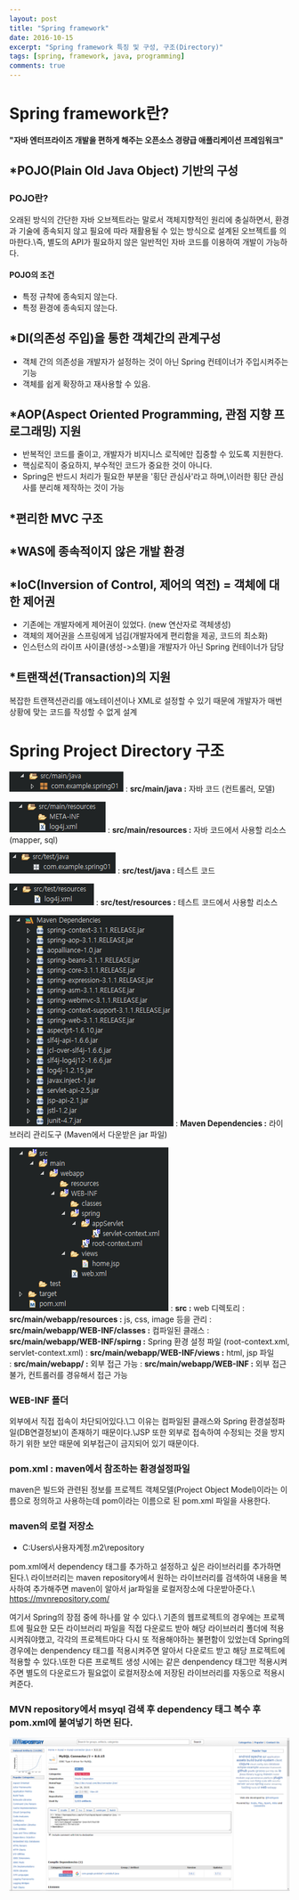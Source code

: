 ```yaml
---
layout: post
title: "Spring framework"
date: 2016-10-15
excerpt: "Spring framework 특징 및 구성, 구조(Directory)"
tags: [spring, framework, java, programming]
comments: true
---
```


# Spring framework란?
**"자바 엔터프라이즈 개발을 편하게 해주는 오픈소스 경량급 애플리케이션 프레임워크"**

## *POJO(Plain Old Java Object) 기반의 구성

### POJO란?
오래된 방식의 간단한 자바 오브젝트라는 말로서 객체지향적인 원리에 충실하면서, 환경과 기술에 종속되지 않고 필요에 따라 재활용될 수 있는 방식으로 설계된 오브젝트를 의마한다.\\즉, 별도의 API가 필요하지 않은 일반적인 자바 코드를 이용하여 개발이 가능하다.

#### POJO의 조건
* 특정 규챡에 종속되지 않는다.
* 특정 환경에 종속되지 않는다.

## *DI(의존성 주입)을 통한 객체간의 관계구성
* 객체 간의 의존성을 개발자가 설정하는 것이 아닌 Spring 컨테이너가 주입시켜주는 기능
* 객체를 쉽게 확장하고 재사용할 수 있음.

## *AOP(Aspect Oriented Programming, 관점 지향 프로그래밍) 지원
* 반복적인 코드를 줄이고, 개발자가 비지니스 로직에만 집중할 수 있도록 지원한다.
* 핵심로직이 중요하지, 부수적인 코드가 중요한 것이 아니다.
* Spring은 반드시 처리가 필요한 부분을 '횡단 관심사'라고 하며,\\이러한 횡단 관심사를 분리해 제작하는 것이 가능

## *편리한 MVC 구조

## *WAS에 종속적이지 않은 개발 환경

## *IoC(Inversion of Control, 제어의 역전) = 객체에 대한 제어권
* 기존에는 개발자에게 제어권이 있었다. (new 연산자로 객체생성)
* 객체의 제어권을 스프링에게 넘김(개발자에게 편리함을 제공, 코드의 최소화)
* 인스턴스의 라이프 사이클(생성->소멸)을 개발자가 아닌 Spring 컨테이너가 담당

## *트랜잭션(Transaction)의 지원
복잡한 트랜잭션관리를 애노테이션이나 XML로 설정할 수 있기 때문에 개발자가 매번 상황에 맞는 코드를 작성할 수 없게 설계


# Spring Project Directory 구조

![](/images/spring/directory/src-main-java.png)
: **src/main/java :** 자바 코드 (컨트롤러, 모델)

![](/images/spring/directory/src-main-resources.png)
: **src/main/resources :** 자바 코드에서 사용할 리소스 (mapper, sql)

![](/images/spring/directory/src-test-java.png)
: **src/test/java :** 테스트 코드

![](/images/spring/directory/src-test-resources.png)
: **src/test/resources :** 테스트 코드에서 사용할 리소스

![](/images/spring/directory/maven-dependencies.png)
: **Maven Dependencies :** 라이브러리 관리도구 (Maven에서 다운받은 jar 파일)

![](/images/spring/directory/src-main-webapp.png)
: **src :** web 디렉토리
: **src/main/webapp/resources :** js, css, image 등을 관리
: **src/main/webapp/WEB-INF/classes :** 컴파일된 클래스
: **src/main/webapp/WEB-INF/spirng :** Spring 환경 설정 파일 (root-context.xml, servlet-context.xml)
: **src/main/webapp/WEB-INF/views :** html, jsp 파일<br/>
: **src/main/webapp/ :** 외부 접근 가능
: **src/main/webapp/WEB-INF :** 외부 접근 불가, 컨트롤러를 경유해서 접근 가능

### WEB-INF 폴더
외부에서 직접 접속이 차단되어있다.\\그 이유는 컴파일된 클래스와 Spring 환경설정파일(DB연결정보)이 존재하기 때문이다.\\JSP 또한 외부로 접속하여 수정되는 것을 방지하기 위한 보안 때문에 외부접근이 금지되어 있기 때문이다.

### pom.xml : maven에서 참조하는 환경설정파일
maven은 빌드와 관련된 정보를 프로젝트 객체모델(Project Object Model)이라는 이름으로 정의하고 사용하는데 pom이라는 이름으로 된 pom.xml 파일을 사용한다.

### maven의 로컬 저장소
* C:Users\사용자계정\.m2\repository

pom.xml에서 dependency 태그를 추가하고 설정하고 싶은 라이브러리를 추가하면 된다.\\
라이브러리는 maven repository에서 원하는 라이브러리를 검색하여 내용을 복사하여 추가해주면 maven이 알아서 jar파일을 로컬저장소에 다운받아준다.\\
https://mvnrepository.com/

여기서 Spring의 장점 중에 하나를 알 수 있다.\\
기존의 웹프로젝트의 경우에는 프로젝트에 필요한 모든 라이브러리 파일을 직접 다운로드 받아 해당 라이브러리 폴더에 적용시켜줘야했고, 각각의 프로젝트마다 다시 또 적용해야하는 불편함이 있었는데 Spring의 경우에는 denpendency 태그를 적용시켜주면 알아서 다운로드 받고 해당 프로젝트에 적용할 수 있다.\\또한 다른 프로젝트 생성 시에는 같은 denpendency 태그만 적용시켜주면 별도의 다운로드가 필요없이 로컬저장소에 저장된 라이브러리를 자동으로 적용시켜준다.

### MVN repository에서 msyql 검색 후 dependency 태그 복수 후 pom.xml에 붙여넣기 하면 된다.
![](/images/spring/maven/mvn-repository.png)
